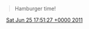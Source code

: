 > Hamburger time\!

<img src="../../media/tweet.ico" width="12" /> [Sat Jun 25 17:51:27 +0000 2011](https://twitter.com/DromerDenker/status/84680115950338048)
